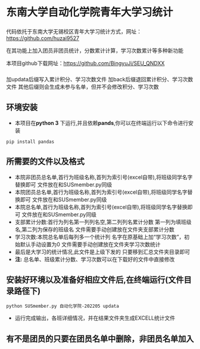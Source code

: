 # 东南大学自动化学院青年大学习统计
	
###
代码依托于东南大学无锡校区青年大学习统计方式，网址：https://github.com/huzai9527

在其功能上加入团员非团员统计，分数累计计算，学习次数累计等多种新功能

本项目github下载网址：https://github.com/BingyuJi/SEU_QNDXX
###

###
加updata后缀写入累计积分、学习次数文件
加back后缀退回累计积分、学习次数文件
其他后缀则会生成未参与名单，但并不会修改积分、学习次数
###

## 环境安装

- 本项目在**python 3** 下运行,并且依赖**pands**,你可以在终端运行以下命令进行安装
```
pip install pandas
```

## 所需要的文件以及格式
- 本院非团员总名单,首行为班级名称,首列为索引号(excel自带),将班级同学名字替换即可
  文件放在和SUSmember.py同级
- 本院团员总名单,首行为班级名称,首列为索引号(excel自带),将班级同学名字替换即可
  文件放在和SUSmember.py同级
- 本院总名单,首行为班级名称,首列为索引号(excel自带),将班级同学名字替换即可
  文件放在和SUSmember.py同级
- 支部累计分数:首行为列名第一列列名空,第二列列名累计分数
  第一列为填班级名,第二列为保存的班级名
  文件需要手动创建放在文件夹支部累计分数
- 学习次数:本院总名单后每列多一个统计列
  名字在原基础上加“学习次数”，初始默认手动设置为0
  文件需要手动创建放在文件夹学习次数统计
- 最后是大学习的统计情况,此文件是上级下发的
  只要移到汇总文件夹目录即可
- **注:** 总名单、班级累计分数、学习次数可以在下载好的文件中直接修改

## 安装好环境以及准备好相应文件后,在终端运行(文件目录路径下)
```
python SUSmember.py 自动化学院-202205 updata
```
- 运行完成输出，各班详细情况，并在结果文件夹生成EXCELL统计文件


## 有不是团员的只要在团员名单中删除，非团员名单加入
